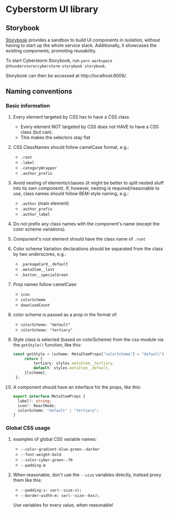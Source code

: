 # Cyberstorm UI library

## Storybook

[Storybook](https://storybook.js.org/docs/react/get-started/introduction)
provides a sandbox to build UI components in isolation, without having to start
up the whole service stack. Additionally, it showcases the existing components,
promoting reusability.

To start Cyberstorm Storybook, run `yarn workspace @thunderstore/cyberstorm-storybook storybook`.

Storybook can then be accessed at http://localhost:6006/.

## Naming conventions

### Basic information

1. Every element targeted by CSS has to have a CSS class.
   - Every element NOT targeted by CSS does not HAVE to have a CSS class (but can).
   - This makes the selectors stay flat
2. CSS ClassNames should follow camelCase format, e.g.:
   - `.root`
   - `.label`
   - `.categoryWrapper`
   - `.author_prefix`

3. Avoid nesting of elements/classes (it might be better to split nested stuff into its own component). If, however, nesting is required/reasonable to use, class names should follow BEM-style naming, e.g.:
   - `.author` (main element)
   - `.author_prefix`
   - `.author_label`

4. Do not prefix any class names with the component's name (except the color scheme variations).

5. Component's root element should have the class name of `.root`

6. Color scheme Variation declarations should be separated from the class by two underscores, e.g.:
   - `.packageCard__default`
   - `.metaItem__last`
   - `.button__specialGreen`

7. Prop names follow camelCase:
   - `icon`
   - `colorScheme`
   - `downloadCount`

8. color scheme is passed as a prop in the format of:
   - `colorScheme: "default"`
   - `colorScheme: "tertiary"`

9. Style class is selected (based on colorScheme) from the css-module via the `getStyle()` function, like this:
   ```typescript
   const getStyle = (scheme: MetaItemProps["colorScheme"] = "default") => {
        return {
            tertiary: styles.metaItem__tertiary,
            default: styles.metaItem__default,
        }[scheme];
    };
   ```

10. A component should have an interface for the props, like this:
    ```typescript
    export interface MetaItemProps {
      label?: string;
      icon?: ReactNode;
      colorScheme: "default" | "tertiary";
    }
    ```

### Global CSS usage
1. examples of global CSS variable names:
   - `--color-gradient-blue-green--darker`
   - `--font-weight-bold`
   - `--color-cyber-green--70`
   - `--padding-m`

2. When reasonable, don't use the `--size` variables directly, instead proxy them like this:
   - `--padding-s: var(--size-s);`
   - `--border-width-m: var(--size--6xs);`

    Use variables for every value, when reasonable!
